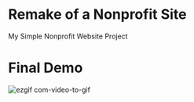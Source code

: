# Remake of a Nonprofit Site
My Simple Nonprofit Website Project
# Final Demo
![ezgif com-video-to-gif](https://user-images.githubusercontent.com/14878818/81510528-4d928900-92e0-11ea-8cf2-2ae19434bd8a.gif)
